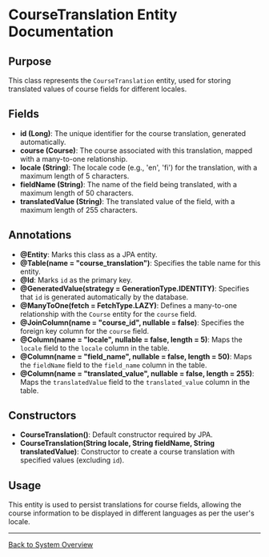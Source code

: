 # CourseTranslation Entity Documentation

## Purpose

This class represents the `CourseTranslation` entity, used for storing translated values of course fields for different locales.

## Fields

- **id (Long)**: The unique identifier for the course translation, generated automatically.
- **course (Course)**: The course associated with this translation, mapped with a many-to-one relationship.
- **locale (String)**: The locale code (e.g., 'en', 'fi') for the translation, with a maximum length of 5 characters.
- **fieldName (String)**: The name of the field being translated, with a maximum length of 50 characters.
- **translatedValue (String)**: The translated value of the field, with a maximum length of 255 characters.

## Annotations

- **@Entity**: Marks this class as a JPA entity.
- **@Table(name = "course_translation")**: Specifies the table name for this entity.
- **@Id**: Marks `id` as the primary key.
- **@GeneratedValue(strategy = GenerationType.IDENTITY)**: Specifies that `id` is generated automatically by the database.
- **@ManyToOne(fetch = FetchType.LAZY)**: Defines a many-to-one relationship with the `Course` entity for the `course` field.
- **@JoinColumn(name = "course_id", nullable = false)**: Specifies the foreign key column for the `course` field.
- **@Column(name = "locale", nullable = false, length = 5)**: Maps the `locale` field to the `locale` column in the table.
- **@Column(name = "field_name", nullable = false, length = 50)**: Maps the `fieldName` field to the `field_name` column in the table.
- **@Column(name = "translated_value", nullable = false, length = 255)**: Maps the `translatedValue` field to the `translated_value` column in the table.

## Constructors

- **CourseTranslation()**: Default constructor required by JPA.
- **CourseTranslation(String locale, String fieldName, String translatedValue)**: Constructor to create a course translation with specified values (excluding `id`).

## Usage

This entity is used to persist translations for course fields, allowing the course information to be displayed in different languages as per the user's locale.

---

[Back to System Overview](../../system-overview.md)
